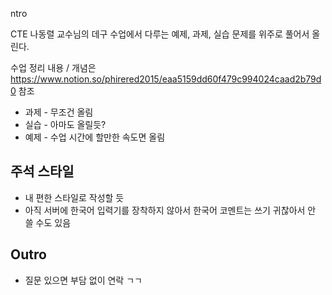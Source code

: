 ntro

CTE 나동렬 교수님의 데구 수업에서 다루는 예제, 과제, 실습 문제를 위주로 풀어서 올린다.

수업 정리 내용 / 개념은 https://www.notion.so/phirered2015/eaa5159dd60f479c994024caad2b79d0 참조

- 과제 - 무조건 올림
- 실습 - 아마도 올릴듯?
- 예제 - 수업 시간에 할만한 속도면 올림

## 주석 스타일

- 내 편한 스타일로 작성할 듯
- 아직 서버에 한국어 입력기를 장착하지 않아서 한국어 코멘트는 쓰기 귀찮아서 안 쓸 수도 있음

## Outro

- 질문 있으면 부담 없이 연락 ㄱㄱ
